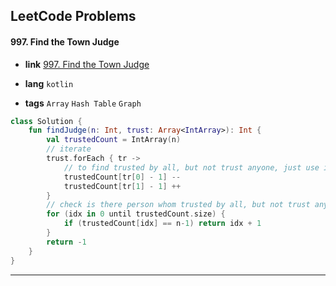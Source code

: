 ## LeetCode Problems



#### 997. Find the Town Judge

- **link**  [997. Find the Town Judge](https://leetcode.com/problems/find-the-town-judge/)

- **lang**  `kotlin` 
- **tags** `Array` `Hash Table` `Graph`

```kotlin
class Solution {
    fun findJudge(n: Int, trust: Array<IntArray>): Int {
        val trustedCount = IntArray(n)
        // iterate
        trust.forEach { tr -> 
            // to find trusted by all, but not trust anyone, just use in/decremental calculation
            trustedCount[tr[0] - 1] --
            trustedCount[tr[1] - 1] ++
        }
        // check is there person whom trusted by all, but not trust anyone.
        for (idx in 0 until trustedCount.size) {
            if (trustedCount[idx] == n-1) return idx + 1
        }
        return -1
    }
}
```

---

